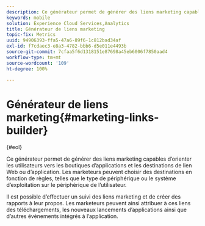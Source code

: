 ```yaml
---
description: Ce générateur permet de générer des liens marketing capables d’orienter les utilisateurs vers les boutiques d’applications et les destinations de lien Web ou d’application. Les marketeurs peuvent choisir des destinations en fonction de règles, telles que le type de périphérique ou le système d’exploitation sur le périphérique de l’utilisateur.
keywords: mobile
solution: Experience Cloud Services,Analytics
title: Générateur de liens marketing
topic-fix: Metrics
uuid: 94906393-ffa5-47a6-89f6-1c812bad34af
exl-id: f7cdaec3-e8a3-4782-bbb6-d5e011e4493b
source-git-commit: 7cfaa5f6d1318151e87698a45eb6006f7850aad4
workflow-type: tm+mt
source-wordcount: '109'
ht-degree: 100%

---
```


# Générateur de liens marketing{#marketing-links-builder}

{#eol}

Ce générateur permet de générer des liens marketing capables d’orienter les utilisateurs vers les boutiques d’applications et les destinations de lien Web ou d’application. Les marketeurs peuvent choisir des destinations en fonction de règles, telles que le type de périphérique ou le système d’exploitation sur le périphérique de l’utilisateur.

Il est possible d’effectuer un suivi des liens marketing et de créer des rapports à leur propos. Les marketeurs peuvent ainsi attribuer à ces liens des téléchargements, les nouveaux lancements d’applications ainsi que d’autres événements intégrés à l’application.
